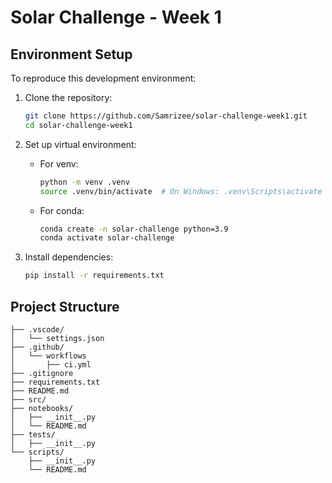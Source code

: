 # Solar Challenge - Week 1

## Environment Setup

To reproduce this development environment:

1. Clone the repository:
   ```bash
   git clone https://github.com/Samrizee/solar-challenge-week1.git
   cd solar-challenge-week1
   ```

2. Set up virtual environment:
   - For venv:
     ```bash
     python -m venv .venv
     source .venv/bin/activate  # On Windows: .venv\Scripts\activate
     ```
   - For conda:
     ```bash
     conda create -n solar-challenge python=3.9
     conda activate solar-challenge
     ```

3. Install dependencies:
   ```bash
   pip install -r requirements.txt
   ```

## Project Structure

```
├── .vscode/
│   └── settings.json
├── .github/
│   └── workflows
│       ├── ci.yml
├── .gitignore
├── requirements.txt
├── README.md
├── src/
├── notebooks/
│   ├── __init__.py
│   └── README.md
├── tests/
│   ├── __init__.py
└── scripts/
    ├── __init__.py
    └── README.md
```
